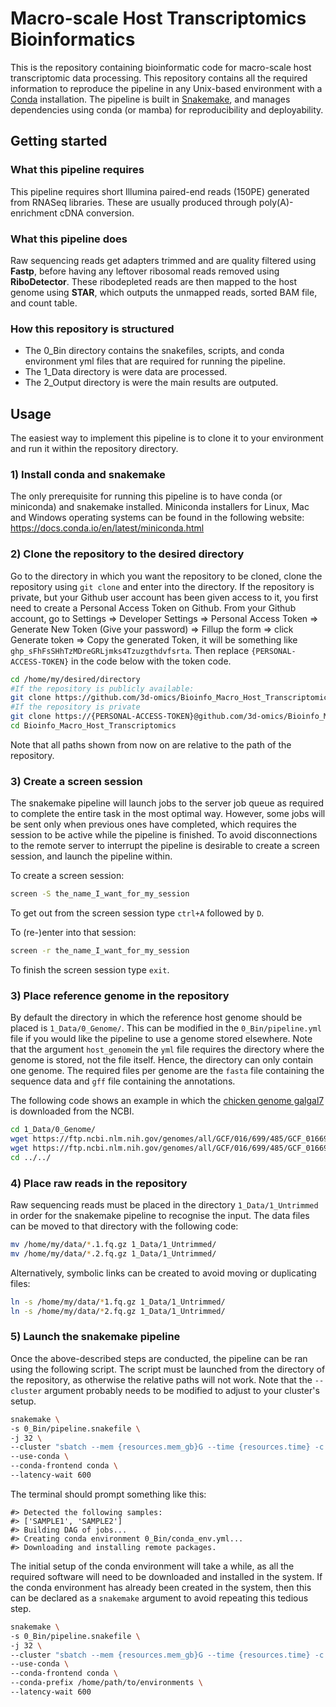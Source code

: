 # Macro-scale Host Transcriptomics Bioinformatics
This is the repository containing bioinformatic code for macro-scale host transcriptomic data processing. This repository contains all the required information to reproduce the pipeline in any Unix-based environment with a [Conda](https://docs.conda.io/en/latest/) installation. The pipeline is built in [Snakemake](https://snakemake.readthedocs.io/en/stable/), and manages dependencies using conda (or mamba) for reproducibility and deployability.

## Getting started

### What this pipeline requires

This pipeline requires short Illumina paired-end reads (150PE) generated from RNASeq libraries. These are usually produced through poly(A)-enrichment cDNA conversion.

### What this pipeline does

Raw sequencing reads get adapters trimmed and are quality filtered using **Fastp**, before having any leftover ribosomal reads removed using **RiboDetector**. These ribodepleted reads are then mapped to the host genome using **STAR**, which outputs the unmapped reads, sorted BAM file, and count table.

### How this repository is structured

* The 0_Bin directory contains the snakefiles, scripts, and conda environment yml files that are required for running the pipeline.
* The 1_Data directory is were data are processed.
* The 2_Output directory is were the main results are outputed.

## Usage

The easiest way to implement this pipeline is to clone it to your environment and run it within the repository directory.

### 1) Install conda and snakemake

The only prerequisite for running this pipeline is to have conda (or miniconda) and snakemake installed. Miniconda installers for Linux, Mac and Windows operating systems can be found in the following website: https://docs.conda.io/en/latest/miniconda.html

### 2) Clone the repository to the desired directory

Go to the directory in which you want the repository to be cloned, clone the repository using `git clone` and enter into the directory. If the repository is private, but your Github user account has been given access to it, you first need to create a Personal Access Token on Github. From your Github account, go to Settings => Developer Settings => Personal Access Token => Generate New Token (Give your password) => Fillup the form => click Generate token => Copy the generated Token, it will be something like `ghp_sFhFsSHhTzMDreGRLjmks4Tzuzgthdvfsrta`. Then replace `{PERSONAL-ACCESS-TOKEN}` in the code below with the token code.

``` sh {eval=FALSE}
cd /home/my/desired/directory
#If the repository is publicly available:
git clone https://github.com/3d-omics/Bioinfo_Macro_Host_Transcriptomics.git
#If the repository is private
git clone https://{PERSONAL-ACCESS-TOKEN}@github.com/3d-omics/Bioinfo_Macro_Host_Transcriptomics.git
cd Bioinfo_Macro_Host_Transcriptomics
```
Note that all paths shown from now on are relative to the path of the repository.

### 3) Create a screen session

The snakemake pipeline will launch jobs to the server job queue as required to complete the entire task in the most optimal way. However, some jobs will be sent only when previous ones have completed, which  requires the session to be active while the pipeline is finished. To avoid disconnections to the remote server to interrupt the pipeline is desirable to create a screen session, and launch the pipeline within.

To create a screen session:

``` sh {eval=FALSE}
screen -S the_name_I_want_for_my_session
```

To get out from the screen session type `ctrl+A` followed by `D`.

To (re-)enter into that session:  

``` sh {eval=FALSE}
screen -r the_name_I_want_for_my_session
```

To finish the screen session type `exit`.

### 3) Place reference genome in the repository

By default the directory in which the reference host genome should be placed is `1_Data/0_Genome/`. This can be modified in the `0_Bin/pipeline.yml` file if you would like the pipeline to use a genome stored elsewhere. Note that the argument `host_genome`in the `yml` file requires the directory where the genome is stored, not the file itself. Hence, the directory can only contain one genome. The required files per genome are the `fasta` file containing the sequence data and `gff` file containing the annotations.

The following code shows an example in which the [chicken genome galgal7](https://www.ncbi.nlm.nih.gov/genome/?term=gallus+gallus) is downloaded from the NCBI.

``` sh {eval=FALSE}
cd 1_Data/0_Genome/
wget https://ftp.ncbi.nlm.nih.gov/genomes/all/GCF/016/699/485/GCF_016699485.2_bGalGal1.mat.broiler.GRCg7b/GCF_016699485.2_bGalGal1.mat.broiler.GRCg7b_genomic.fna.gz
wget https://ftp.ncbi.nlm.nih.gov/genomes/all/GCF/016/699/485/GCF_016699485.2_bGalGal1.mat.broiler.GRCg7b/GCF_016699485.2_bGalGal1.mat.broiler.GRCg7b_genomic.gff.gz
cd ../../
```

### 4) Place raw reads in the repository

Raw sequencing reads must be placed in the directory `1_Data/1_Untrimmed` in order for the snakemake pipeline to recognise the input. The data files can be moved to that directory with the following code:

``` sh {eval=FALSE}
mv /home/my/data/*.1.fq.gz 1_Data/1_Untrimmed/
mv /home/my/data/*.2.fq.gz 1_Data/1_Untrimmed/
```

Alternatively, symbolic links can be created to avoid moving or duplicating files:

``` sh {eval=FALSE}
ln -s /home/my/data/*1.fq.gz 1_Data/1_Untrimmed/
ln -s /home/my/data/*2.fq.gz 1_Data/1_Untrimmed/
```

### 5) Launch the snakemake pipeline

Once the above-described steps are conducted, the pipeline can be ran using the following script. The script must be launched from the directory of the repository, as otherwise the relative paths will not work. Note that the `--cluster` argument probably needs to be modified to adjust to your cluster's setup.

``` sh {eval=FALSE}
snakemake \
-s 0_Bin/pipeline.snakefile \
-j 32 \
--cluster "sbatch --mem {resources.mem_gb}G --time {resources.time} -c {threads} -v" \
--use-conda \
--conda-frontend conda \
--latency-wait 600
```

The terminal should prompt something like this:

```
#> Detected the following samples:
#> ['SAMPLE1', 'SAMPLE2']
#> Building DAG of jobs...
#> Creating conda environment 0_Bin/conda_env.yml...
#> Downloading and installing remote packages.
```

The initial setup of the conda environment will take a while, as all the required software will need to be downloaded and installed in the system. If the conda environment has already been created in the system, then this can be declared as a `snakemake` argument to avoid repeating this tedious step.

``` sh {eval=FALSE}
snakemake \
-s 0_Bin/pipeline.snakefile \
-j 32 \
--cluster "sbatch --mem {resources.mem_gb}G --time {resources.time} -c {threads} -v" \
--use-conda \
--conda-frontend conda \
--conda-prefix /home/path/to/environments \
--latency-wait 600
```
